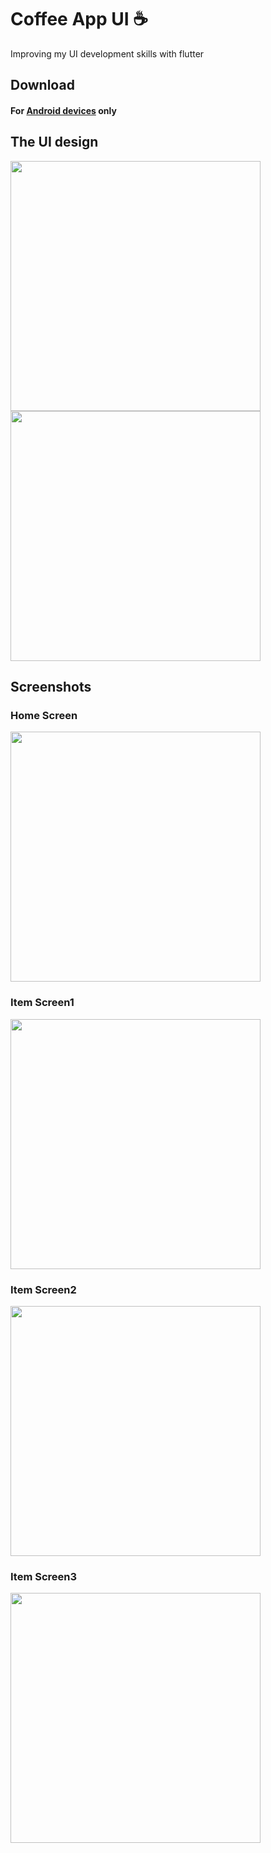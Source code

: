 # Coffee App UI ☕

Improving my UI development skills with flutter

## Download
#### For [Android devices](https://drive.google.com/file/d/1hjN7cLROGusrJRzmv-AQG_6EqUQFbyvp/view?usp=sharing) only

## The UI design
<img src = "screenshots/coffeeUI.png" width = "400">
<img src = "screenshots/coffeeUI2.png" width = "400">

## Screenshots
### Home Screen
<img src = "screenshots/shot11.png" width = "400">

### Item Screen1
<img src = "screenshots/shot22.png" width = "400">

### Item Screen2
<img src = "screenshots/shot33.png" width = "400">

### Item Screen3
<img src = "screenshots/shot44.png" width = "400">
